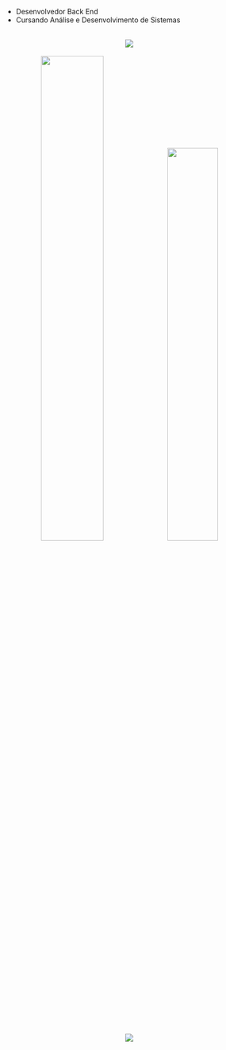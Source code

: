 
- Desenvolvedor Back End
- Cursando Análise e Desenvolvimento de Sistemas

<br>
<div align="center">
  <img src="https://skillicons.dev/icons?i=nodejs,js,html,css"></img>
</div>
<br>

<div align="center">
<img width="50%" src="https://github-readme-stats.vercel.app/api?username=felipesdl&show_icons=true&theme=algolia&include_all_commits=true"></img>
<img width="45%" src="https://github-readme-stats.vercel.app/api/top-langs/?username=felipesdl&layout=compact&theme=algolia"></img>
</div>
<br>

<div align="center">
  <a href="https://www.linkedin.com/in/felipesdl/" target="_blank"><img src="https://img.shields.io/badge/-LinkedIn-%230077B5?style=for-the-badge&logo=linkedin&logoColor=white" target="_blank"></a>
</div>
